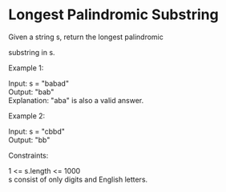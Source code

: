 # Longest Palindromic Substring

Given a string s, return the longest
palindromic

substring
in s.



Example 1:

Input: s = "babad"  
Output: "bab"  
Explanation: "aba" is also a valid answer.  

Example 2:

Input: s = "cbbd"  
Output: "bb"  


Constraints:

1 <= s.length <= 1000  
s consist of only digits and English letters.


